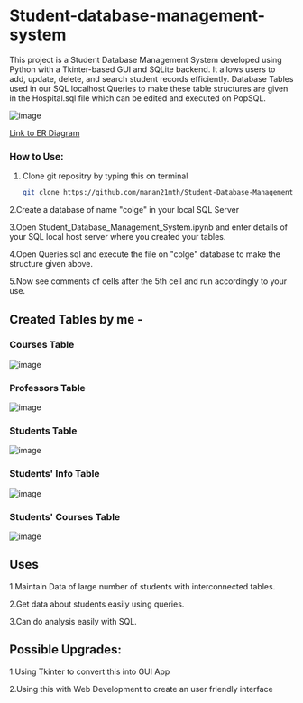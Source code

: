 # Student-database-management-system
This project is a Student Database Management System developed using Python with a Tkinter-based GUI and SQLite backend. It allows users to add, update, delete, and search student records efficiently.
Database Tables used in our SQL localhost Queries to make these table structures are given in the Hospital.sql file which can be edited and executed on PopSQL.

![image](https://github.com/user-attachments/assets/52217274-6616-4228-b6de-6b3b7c29bacb)

[Link to ER Diagram](https://drawsql.app/teams/lighters-1/diagrams/student-database-management-system)

### How to Use:
1. Clone git repositry by typing this on terminal
   ```bash
   git clone https://github.com/manan21mth/Student-Database-Management-System.git
   ```
   
2.Create a database of name "colge" in your local SQL Server

3.Open Student_Database_Management_System.ipynb and enter details of your SQL local host server where you created your tables.

4.Open Queries.sql and execute the file on "colge" database to make the structure given above.

5.Now see comments of cells after the 5th cell and run accordingly to your use.

## Created Tables by me - 

### Courses Table

![image](https://github.com/user-attachments/assets/49ca37c4-6f22-4e2c-b63f-8c53414dbe64)

### Professors Table

![image](https://github.com/user-attachments/assets/25c0ade0-b0ed-442e-b961-73f1715232e9)

### Students Table

![image](https://github.com/user-attachments/assets/b9c0fa64-1c9f-4ebb-8b04-3afc222c2a61)

### Students' Info Table

![image](https://github.com/user-attachments/assets/03450109-4414-4528-aa08-7d06ffd7b058)

### Students' Courses Table

![image](https://github.com/user-attachments/assets/adb3b51e-2af5-4aaf-9827-4bdb2c9983a7)

## Uses

1.Maintain Data of large number of students with interconnected tables.

2.Get data about students easily using queries.

3.Can do analysis easily with SQL.

## Possible Upgrades:

1.Using Tkinter to convert this into GUI App

2.Using this with Web Development to create an user friendly interface
